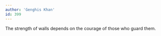```yaml
---
author: 'Genghis Khan'
id: 399
---
```


The strength of walls depends on the courage of those who guard them.
